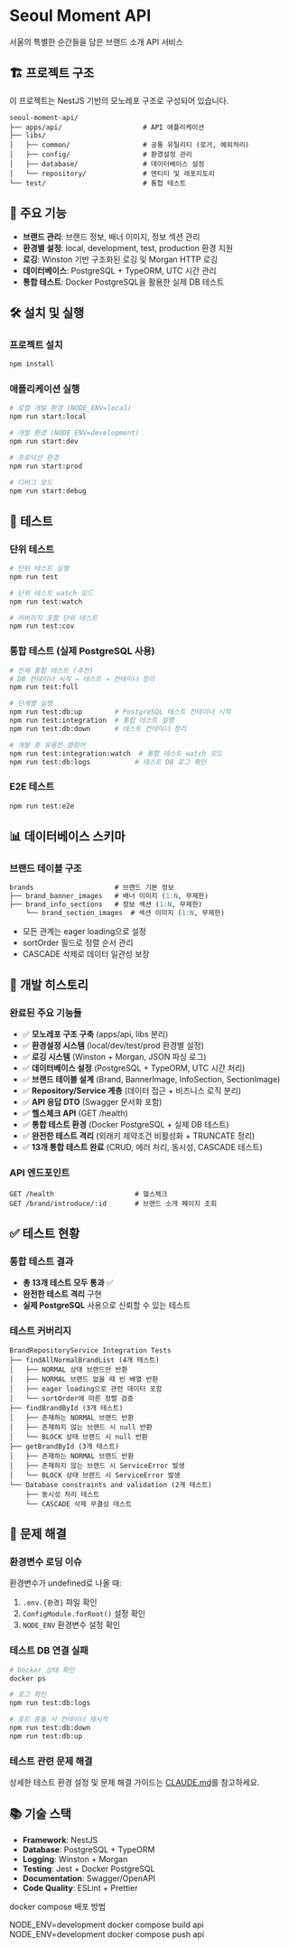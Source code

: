 # Seoul Moment API

서울의 특별한 순간들을 담은 브랜드 소개 API 서비스

## 🏗️ 프로젝트 구조

이 프로젝트는 NestJS 기반의 모노레포 구조로 구성되어 있습니다.

```
seoul-moment-api/
├── apps/api/                    # API 애플리케이션
├── libs/
│   ├── common/                  # 공통 유틸리티 (로거, 예외처리)
│   ├── config/                  # 환경설정 관리
│   ├── database/                # 데이터베이스 설정
│   └── repository/              # 엔티티 및 레포지토리
└── test/                        # 통합 테스트
```

## 🚀 주요 기능

- **브랜드 관리**: 브랜드 정보, 배너 이미지, 정보 섹션 관리
- **환경별 설정**: local, development, test, production 환경 지원
- **로깅**: Winston 기반 구조화된 로깅 및 Morgan HTTP 로깅
- **데이터베이스**: PostgreSQL + TypeORM, UTC 시간 관리
- **통합 테스트**: Docker PostgreSQL을 활용한 실제 DB 테스트

## 🛠️ 설치 및 실행

### 프로젝트 설치

```bash
npm install
```

### 애플리케이션 실행

```bash
# 로컬 개발 환경 (NODE_ENV=local)
npm run start:local

# 개발 환경 (NODE_ENV=development)
npm run start:dev

# 프로덕션 환경
npm run start:prod

# 디버그 모드
npm run start:debug
```

## 🧪 테스트

### 단위 테스트

```bash
# 단위 테스트 실행
npm run test

# 단위 테스트 watch 모드
npm run test:watch

# 커버리지 포함 단위 테스트
npm run test:cov
```

### 통합 테스트 (실제 PostgreSQL 사용)

```bash
# 전체 통합 테스트 (추천)
# DB 컨테이너 시작 → 테스트 → 컨테이너 정리
npm run test:full

# 단계별 실행
npm run test:db:up        # PostgreSQL 테스트 컨테이너 시작
npm run test:integration  # 통합 테스트 실행
npm run test:db:down      # 테스트 컨테이너 정리

# 개발 중 유용한 명령어
npm run test:integration:watch  # 통합 테스트 watch 모드
npm run test:db:logs           # 테스트 DB 로그 확인
```

### E2E 테스트

```bash
npm run test:e2e
```

## 📊 데이터베이스 스키마

### 브랜드 테이블 구조

```sql
brands                    # 브랜드 기본 정보
├── brand_banner_images   # 배너 이미지 (1:N, 무제한)
├── brand_info_sections   # 정보 섹션 (1:N, 무제한)
    └── brand_section_images  # 섹션 이미지 (1:N, 무제한)
```

- 모든 관계는 eager loading으로 설정
- sortOrder 필드로 정렬 순서 관리
- CASCADE 삭제로 데이터 일관성 보장

## 🔧 개발 히스토리

### 완료된 주요 기능들

- ✅ **모노레포 구조 구축** (apps/api, libs 분리)
- ✅ **환경설정 시스템** (local/dev/test/prod 환경별 설정)
- ✅ **로깅 시스템** (Winston + Morgan, JSON 파싱 로그)
- ✅ **데이터베이스 설정** (PostgreSQL + TypeORM, UTC 시간 처리)
- ✅ **브랜드 테이블 설계** (Brand, BannerImage, InfoSection, SectionImage)
- ✅ **Repository/Service 계층** (데이터 접근 + 비즈니스 로직 분리)
- ✅ **API 응답 DTO** (Swagger 문서화 포함)
- ✅ **헬스체크 API** (GET /health)
- ✅ **통합 테스트 환경** (Docker PostgreSQL + 실제 DB 테스트)
- ✅ **완전한 테스트 격리** (외래키 제약조건 비활성화 + TRUNCATE 정리)
- ✅ **13개 통합 테스트 완료** (CRUD, 에러 처리, 동시성, CASCADE 테스트)

### API 엔드포인트

```
GET /health                    # 헬스체크
GET /brand/introduce/:id       # 브랜드 소개 페이지 조회
```

## ✅ 테스트 현황

### 통합 테스트 결과

- **총 13개 테스트 모두 통과** ✅
- **완전한 테스트 격리** 구현
- **실제 PostgreSQL** 사용으로 신뢰할 수 있는 테스트

### 테스트 커버리지

```
BrandRepositoryService Integration Tests
├── findAllNormalBrandList (4개 테스트)
│   ├── NORMAL 상태 브랜드만 반환
│   ├── NORMAL 브랜드 없을 때 빈 배열 반환
│   ├── eager loading으로 관련 데이터 포함
│   └── sortOrder에 따른 정렬 검증
├── findBrandById (3개 테스트)
│   ├── 존재하는 NORMAL 브랜드 반환
│   ├── 존재하지 않는 브랜드 시 null 반환
│   └── BLOCK 상태 브랜드 시 null 반환
├── getBrandById (3개 테스트)
│   ├── 존재하는 NORMAL 브랜드 반환
│   ├── 존재하지 않는 브랜드 시 ServiceError 발생
│   └── BLOCK 상태 브랜드 시 ServiceError 발생
└── Database constraints and validation (2개 테스트)
    ├── 동시성 처리 테스트
    └── CASCADE 삭제 무결성 테스트
```

## 🐛 문제 해결

### 환경변수 로딩 이슈

환경변수가 undefined로 나올 때:

1. `.env.{환경}` 파일 확인
2. `ConfigModule.forRoot()` 설정 확인
3. `NODE_ENV` 환경변수 설정 확인

### 테스트 DB 연결 실패

```bash
# Docker 상태 확인
docker ps

# 로그 확인
npm run test:db:logs

# 포트 충돌 시 컨테이너 재시작
npm run test:db:down
npm run test:db:up
```

### 테스트 관련 문제 해결

상세한 테스트 환경 설정 및 문제 해결 가이드는 [CLAUDE.md](./CLAUDE.md)를 참고하세요.

## 📚 기술 스택

- **Framework**: NestJS
- **Database**: PostgreSQL + TypeORM
- **Logging**: Winston + Morgan
- **Testing**: Jest + Docker PostgreSQL
- **Documentation**: Swagger/OpenAPI
- **Code Quality**: ESLint + Prettier

docker compose 배포 방법

NODE_ENV=development docker compose build api
NODE_ENV=development docker compose push api
